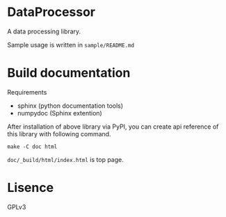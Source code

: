 DataProcessor
=============

A data processing library.

Sample usage is written in `sample/README.md`


Build documentation
===================
Requirements

- sphinx (python documentation tools)
- numpydoc (Sphinx extention)

After installation of above library via PyPI,
you can create api reference of this library with following command.

    make -C doc html

`doc/_build/html/index.html` is top page.

Lisence
==========
GPLv3
